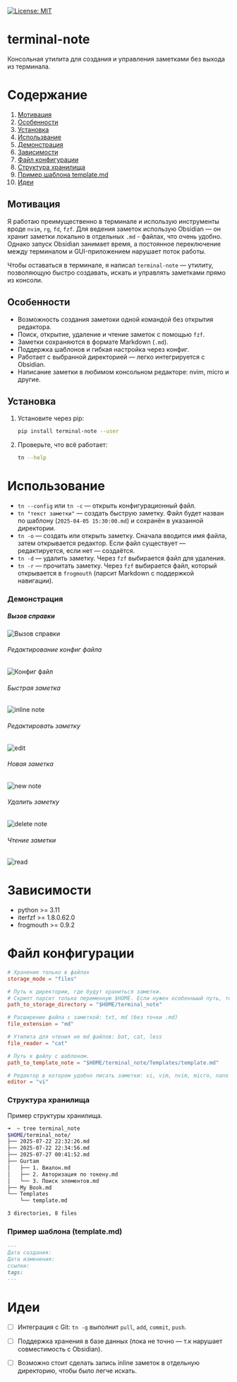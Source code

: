[![License: MIT](https://img.shields.io/badge/License-MIT-green.svg)](https://opensource.org/licenses/MIT)

# terminal-note
Консольная утилита для создания и управления заметками без выхода из терминала.

# Содержание
1. [Мотивация](#мотивация)
2. [Особенности](#особенности)
3. [Установка](#установка)
4. [Использвание](#использование)
5. [Демонстрация](#демонстрация)
6. [Зависимости](#зависимости)
7. [Файл конфигурации](#файл-конфигурации)
8. [Структура хранилища](#структура-хранилища)
9. [Пример шаблона template.md](#пример-шаблона-templatemd)
10. [Идеи](#идеи)

## Мотивация
Я работаю преимущественно в терминале и использую инструменты вроде `nvim`, `rg`, `fd`, `fzf`. Для ведения заметок использую Obsidian — он хранит заметки локально в отдельных `.md` - файлах, что очень удобно. Однако запуск Obsidian занимает время, а постоянное переключение между терминалом и GUI-приложением нарушает поток работы.

Чтобы оставаться в терминале, я написал `terminal-note` — утилиту, позволяющую быстро создавать, искать и управлять заметками прямо из консоли.

## Особенности
- Возможность создания заметоки одной командой без открытия редактора.
- Поиск, открытие, удаление и чтение заметок с помощью `fzf`.
- Заметки сохраняются в формате Markdown (`.md`).
- Поддержка шаблонов и гибкая настройка через конфиг.
- Работает с выбранной директорией — легко интегрируется с Obsidian.
- Написание заметки в любимом консольном редакторе: nvim, micro и другие.

## Установка
1. Установите через pip:
   ```bash
   pip install terminal-note --user
   ```
2. Проверьте, что всё работает:
    ```bash
    tn --help
    ```

# Использование
- `tn --config` или `tn -c` — открыть конфигурационный файл.
- `tn "текст заметки"` — создать быструю заметку. Файл будет назван по шаблону (`2025-04-05 15:30:00.md`) и сохранён в указанной директории.
- `tn -o` — создать или открыть заметку. Сначала вводится имя файла, затем открывается редактор. Если файл существует — редактируется, если нет — создаётся.
- `tn -d` — удалить заметку. Через `fzf` выбирается файл для удаления.
- `tn -r` — прочитать заметку. Через `fzf` выбирается файл, который открывается в `frogmouth` (парсит Markdown с поддержкой навигации).

### Демонстрация
##### Вызов справки
![Вызов справки](https://github.com/belousovsergey56/notes/blob/main/assets/help.gif)

###### Редактирование конфиг файла
![Конфиг файл](https://github.com/belousovsergey56/notes/blob/main/assets/config.gif)

###### Быстрая заметка
![inline note](https://github.com/belousovsergey56/notes/blob/main/assets/inlinenote.gif)

###### Редактировать заметку
![edit](https://github.com/belousovsergey56/notes/blob/main/assets/edit.gif)

###### Новая заметка
![new note](https://github.com/belousovsergey56/notes/blob/main/assets/newfile.gif)

###### Удалить заметку
![delete note](https://github.com/belousovsergey56/notes/blob/main/assets/delete.gif)

###### Чтение заметки
![read](https://github.com/belousovsergey56/notes/blob/main/assets/read.gif)


# Зависимости
- python >= 3.11
- iterfzf >= 1.8.0.62.0
- frogmouth >= 0.9.2

# Файл конфигурации
```toml
# Хранение только в файлах
storage_mode = "files"

# Путь к директории, где будут храниться заметки.
# Скрипт парсит только переменную $HOME. Если нужен особенныый путь, то нужно его прописать полностью.
path_to_storage_directory = "$HOME/terminal_note"

# Расширение файла с заметкой: txt, md (без точки .md)
file_extension = "md"

# Утилита для чтения не md файлов: bat, cat, less
file_reader = "cat"

# Путь к файлу с шаблоном.
path_to_template_note = "$HOME/terminal_note/Templates/template.md"

# Редактор в котором удобно писать заметки: vi, vim, nvim, micro, nano и т.д.
editor = "vi"
```

### Структура хранилища
Пример структуры хранилища.
```bash
➜  ~ tree terminal_note
$HOME/terminal_note/
├── 2025-07-22 22:32:26.md
├── 2025-07-22 22:34:56.md
├── 2025-07-27 00:41:52.md
├── Gurtam
│   ├── 1. Виалон.md
│   ├── 2. Авторизация по токену.md
│   └── 3. Поиск элементов.md
├── My Book.md
└── Templates
    └── template.md

3 directories, 8 files
```
### Пример шаблона (template.md)
```markdown
---
Дата создания:
Дата изменения:
ссылки:
tags:
---
```

# Идеи
- [ ] Интеграция с Git: `tn -g` выполнит `pull`, `add`, `commit`, `push`.
- [ ] Поддержка хранения в базе данных (пока не точно — т.к нарушает совместимость с Obsidian).
- [ ] Возможно стоит сделать запись inline заметок в отдельную директорию, чтобы было легче искать.

